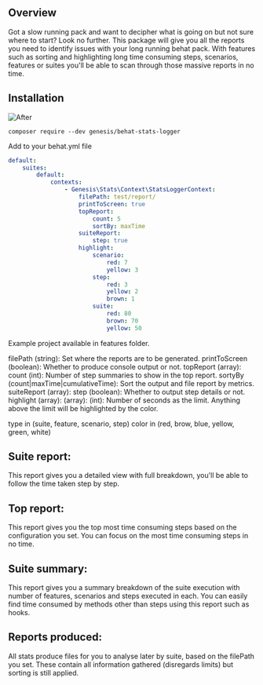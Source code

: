 Overview
--------

Got a slow running pack and want to decipher what is going on but not sure where to start? Look no further. This package will give you all the reports you need to identify issues with your long running behat pack. With features such as sorting and highlighting long time consuming steps, scenarios, features or suites you'll be able to scan through those massive reports in no time.

Installation
-------------

![After](https://github.com/forceedge01/behat-stats-logger/blob/master/assets/stats.png?raw=true#version=1)

```
composer require --dev genesis/behat-stats-logger
```

Add to your behat.yml file

```yml
default:
    suites:
        default:
            contexts:
                - Genesis\Stats\Context\StatsLoggerContext:
                    filePath: test/report/
                    printToScreen: true
                    topReport:
                        count: 5
                        sortBy: maxTime
                    suiteReport:
                        step: true
                    highlight:
                        scenario:
                            red: 7
                            yellow: 3
                        step:
                            red: 3
                            yellow: 2
                            brown: 1
                        suite:
                            red: 80
                            brown: 70
                            yellow: 50
```

Example project available in features folder.

filePath (string): Set where the reports are to be generated.
printToScreen (boolean): Whether to produce console output or not.
topReport (array):
    count (int): Number of step summaries to show in the top report.
    sortyBy (count|maxTime|cumulativeTime): Sort the output and file report by metrics.
suiteReport (array):
    step (boolean): Whether to output step details or not.
highlight (array):
    <type> (array):
        <color> (int): Number of seconds as the limit. Anything above the limit will be highlighted by the color.

type in (suite, feature, scenario, step)
color in (red, brow, blue, yellow, green, white)

Suite report:
-------------

This report gives you a detailed view with full breakdown, you'll be able to follow the time taken step by step.

Top report:
-------------

This report gives you the top most time consuming steps based on the configuration you set. You can focus on the most time consuming steps in no time.

Suite summary:
-------------

This report gives you a summary breakdown of the suite execution with number of features, scenarios and steps executed in each. You can easily find time consumed by methods other than steps using this report such as hooks.

Reports produced:
---------------

All stats produce files for you to analyse later by suite, based on the filePath you set. These contain all information gathered (disregards limits) but sorting is still applied.
